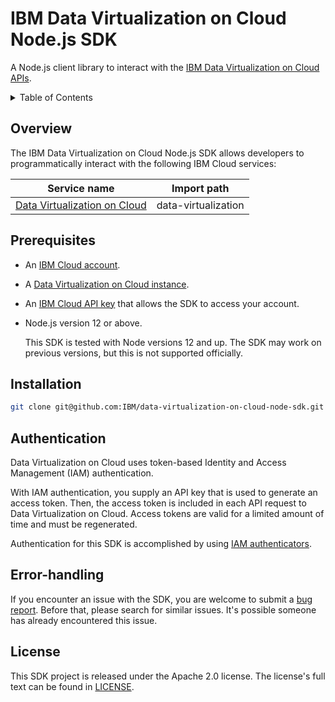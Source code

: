 # IBM Data Virtualization on Cloud Node.js SDK

A Node.js client library to interact with
the [IBM Data Virtualization on Cloud APIs](https://cloud.ibm.com/apidocs/data-virtualization-on-cloud).

<details>
<summary>Table of Contents</summary>

* [Overview](#overview)
* [Prerequisites](#prerequisites)
* [Installation](#installation)
* [Authentication](#authentication)
* [Error handling](#error-handling)
* [License](#license)

</details>

## Overview

The IBM Data Virtualization on Cloud Node.js SDK allows developers to programmatically interact with the following IBM Cloud services:

Service name | Import path
--- | ---
[Data Virtualization on Cloud](https://cloud.ibm.com/apidocs/data-virtualization-on-cloud-node-sdk) | data-virtualization

## Prerequisites

- An [IBM Cloud account](https://cloud.ibm.com/registration).
- A [Data Virtualization on Cloud instance](https://cloud.ibm.com/catalog/services).
- An [IBM Cloud API key](https://cloud.ibm.com/iam/apikeys) that allows the SDK to access your account.
- Node.js version 12 or above.

  This SDK is tested with Node versions 12 and up. The SDK may work on previous versions, but this is not supported
  officially.

## Installation

```sh
git clone git@github.com:IBM/data-virtualization-on-cloud-node-sdk.git
```

## Authentication

Data Virtualization on Cloud uses token-based Identity and Access Management (IAM) authentication.

With IAM authentication, you supply an API key that is used to generate an access token. Then, the access token is
included in each API request to Data Virtualization on Cloud. Access tokens are valid for a limited amount of time and must be
regenerated.

Authentication for this SDK is accomplished by
using [IAM authenticators](https://github.com/IBM/ibm-cloud-sdk-common/blob/master/README.md#authentication).

## Error-handling

If you encounter an issue with the SDK, you are welcome to submit a [bug report](https://github.com/IBM/data-virtualization-on-cloud-node-sdk/issues). Before that, please search for similar issues. It's possible someone has already encountered this issue.

## License

This SDK project is released under the Apache 2.0 license. The license's full text can be found in [LICENSE](LICENSE).
